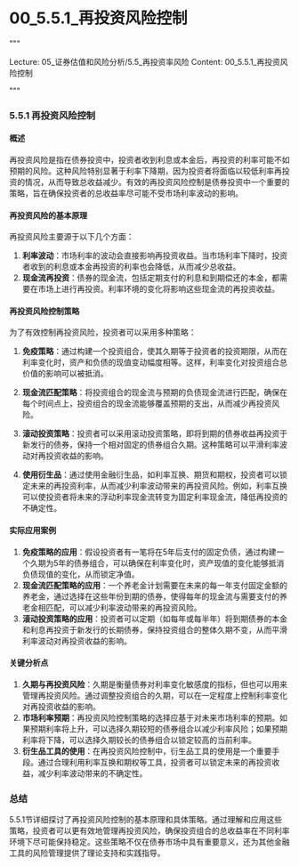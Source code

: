 # 00_5.5.1_再投资风险控制

"""

Lecture: 05_证券估值和风险分析/5.5_再投资率风险
Content: 00_5.5.1_再投资风险控制

"""

### 5.5.1 再投资风险控制

#### 概述
再投资风险是指在债券投资中，投资者收到利息或本金后，再投资的利率可能不如预期的风险。这种风险特别显著于利率下降期，因为投资者将面临以较低利率再投资的情况，从而导致总收益减少。有效的再投资风险控制是债券投资中一个重要的策略，旨在确保投资者的总收益率尽可能不受市场利率波动的影响。

#### 再投资风险的基本原理
再投资风险主要源于以下几个方面：
1. **利率波动**：市场利率的波动会直接影响再投资收益。当市场利率下降时，投资者收到的利息或本金再投资的利率也会降低，从而减少总收益。
2. **现金流再投资**：债券的现金流，包括定期支付的利息和到期偿还的本金，都需要在市场上进行再投资。利率环境的变化将影响这些现金流的再投资收益。

#### 再投资风险控制策略
为了有效控制再投资风险，投资者可以采用多种策略：

1. **免疫策略**：通过构建一个投资组合，使其久期等于投资者的投资期限，从而在利率变化时，资产和负债的现值变动幅度相等。这样，利率变化对投资组合总价值的影响可以被抵消。

2. **现金流匹配策略**：将投资组合的现金流与预期的负债现金流进行匹配，确保在每个时间点上，投资组合的现金流能够覆盖预期的支出，从而减少再投资风险。

3. **滚动投资策略**：投资者可以采用滚动投资策略，即将到期的债券收益再投资于新发行的债券，保持一个相对固定的债券组合久期。这种策略可以平滑利率波动对再投资收益的影响。

4. **使用衍生品**：通过使用金融衍生品，如利率互换、期货和期权，投资者可以锁定未来的再投资利率，从而减少利率波动带来的再投资风险。例如，利率互换可以使投资者将未来的浮动利率现金流转变为固定利率现金流，降低再投资的不确定性。

#### 实际应用案例
1. **免疫策略的应用**：假设投资者有一笔将在5年后支付的固定负债，通过构建一个久期为5年的债券组合，可以确保在利率变化时，资产现值的变化能够抵消负债现值的变化，从而锁定净值。
2. **现金流匹配策略的应用**：一个养老金计划需要在未来的每一年支付固定金额的养老金，通过选择在这些年份到期的债券，使得每年的现金流与需要支付的养老金相匹配，可以减少利率波动带来的再投资风险。
3. **滚动投资策略的应用**：投资者可以定期（如每年或每半年）将到期债券的本金和利息再投资于新发行的长期债券，保持投资组合的整体久期不变，从而平滑利率波动对再投资收益的影响。

#### 关键分析点
1. **久期与再投资风险**：久期是衡量债券对利率变化敏感度的指标，但也可以用来管理再投资风险。通过调整投资组合的久期，可以在一定程度上控制利率变化对再投资收益的影响。
2. **市场利率预期**：再投资风险控制策略的选择应基于对未来市场利率的预期。如果预期利率将上升，可以选择久期较短的债券组合以减少利率风险；如果预期利率将下降，可以选择久期较长的债券组合以锁定较高的当前利率。
3. **衍生品工具的使用**：在再投资风险控制中，衍生品工具的使用是一个重要手段。通过合理利用利率互换和期权等工具，投资者可以锁定未来的再投资收益，减少利率波动带来的不确定性。

### 总结
5.5.1节详细探讨了再投资风险控制的基本原理和具体策略。通过理解和应用这些策略，投资者可以更有效地管理再投资风险，确保投资组合的总收益率在不同利率环境下尽可能保持稳定。这些策略不仅在债券市场中具有重要意义，还为其他金融工具的风险管理提供了理论支持和实践指导。